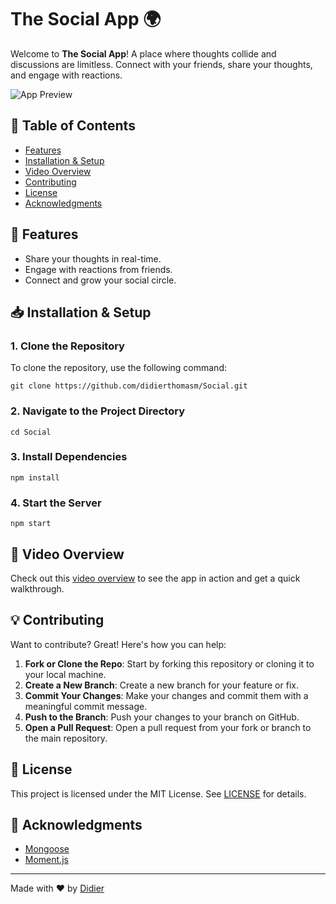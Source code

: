 # The Social App 🌍

Welcome to **The Social App**!
A place where thoughts collide and discussions are limitless.
Connect with your friends, share your thoughts, and engage with reactions.

![App Preview](./path/to/your/screenshot.png)

## 📌 Table of Contents

- [Features](#-features)
- [Installation & Setup](#-installation--setup)
- [Video Overview](#-video-overview)
- [Contributing](#-contributing)
- [License](#-license)
- [Acknowledgments](#-acknowledgments)

## 🚀 Features

- Share your thoughts in real-time.
- Engage with reactions from friends.
- Connect and grow your social circle.

## 📥 Installation & Setup

### 1. Clone the Repository

To clone the repository, use the following command:

    git clone https://github.com/didierthomasm/Social.git

### 2. Navigate to the Project Directory

    cd Social

### 3. Install Dependencies

    npm install

### 4. Start the Server

    npm start

## 🎥 Video Overview

Check out this [video overview](https://link-to-your-video.com) to see the app in action and get a quick walkthrough.

## 💡 Contributing

Want to contribute? Great! Here's how you can help:

1. **Fork or Clone the Repo**: Start by forking this repository or cloning it to your local machine.
2. **Create a New Branch**: Create a new branch for your feature or fix.
3. **Commit Your Changes**: Make your changes and commit them with a meaningful commit message.
4. **Push to the Branch**: Push your changes to your branch on GitHub.
5. **Open a Pull Request**: Open a pull request from your fork or branch to the main repository.

## 📖 License

This project is licensed under the MIT License. See [LICENSE](./LICENSE) for details.

## 🤝 Acknowledgments

- [Mongoose](https://mongoosejs.com/)
- [Moment.js](https://momentjs.com/)

---

Made with ❤️ by [Didier](https://your-portfolio-link.com)
